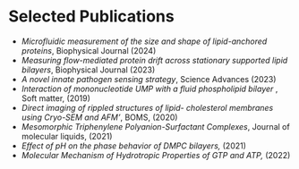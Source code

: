 # Selected Publications

- *Microfluidic measurement of the size and shape of lipid-anchored proteins*, Biophysical Journal (2024)
- *Measuring flow-mediated protein drift across stationary supported lipid bilayers*, Biophysical Journal (2023)
- *A novel innate pathogen sensing strategy*, Science Advances (2023)
- *Interaction of mononucleotide UMP with a fluid phospholipid bilayer* , Soft matter, (2019)
- *Direct imaging of rippled structures of lipid- cholesterol membranes using Cryo-SEM and AFM’*, BOMS, (2020)
- *Mesomorphic Triphenylene Polyanion-Surfactant Complexes*, Journal of molecular liquids, (2021)
- *Effect of pH on the phase behavior of DMPC bilayers,* (2021)
- *Molecular Mechanism of Hydrotropic Properties of GTP and ATP,* (2022)
  
